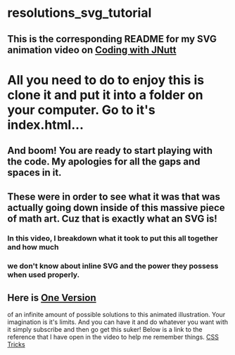 # resolutions_svg_tutorial
## This is the corresponding README for my SVG animation video on [Coding with JNutt](https://www.youtube.com/user/JNUTT1000/featured)
# All you need to do to enjoy this is clone it and put it into a folder on your computer. Go to it's index.html...
## And boom! You are ready to start playing with the code. My apologies for all the gaps and spaces in it.
## These were in order to see what it was that was actually going down inside of this massive piece of math art. Cuz that is exactly what an SVG is!
### In this video, I breakdown what it took to put this all together and how much 
### we don't know about inline SVG and the power they possess when used properly.

## Here is [One Version](https://resolutions-plum.vercel.app/)
of an infinite amount of possible solutions to this animated illustration. Your imagination is it's limits. And you can have it and do whatever you want with it simply subscribe and then go get this suker!
Below is a link to the reference that I have open in the video to help me remember things.
[CSS Tricks](https://css-tricks.com/using-svg/)


